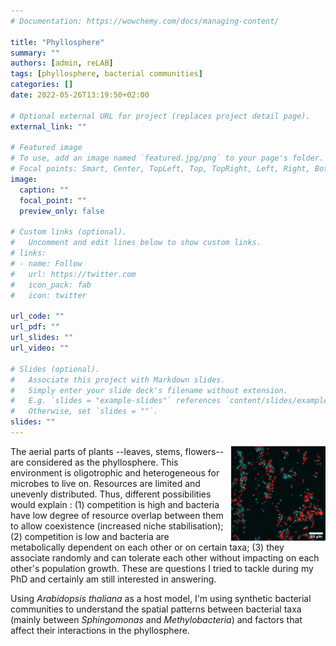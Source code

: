 ```yaml
---
# Documentation: https://wowchemy.com/docs/managing-content/

title: "Phyllosphere"
summary: ""
authors: [admin, reLAB]
tags: [phyllosphere, bacterial communities]
categories: []
date: 2022-05-26T13:19:50+02:00

# Optional external URL for project (replaces project detail page).
external_link: ""

# Featured image
# To use, add an image named `featured.jpg/png` to your page's folder.
# Focal points: Smart, Center, TopLeft, Top, TopRight, Left, Right, BottomLeft, Bottom, BottomRight.
image:
  caption: ""
  focal_point: ""
  preview_only: false

# Custom links (optional).
#   Uncomment and edit lines below to show custom links.
# links:
# - name: Follow
#   url: https://twitter.com
#   icon_pack: fab
#   icon: twitter

url_code: ""
url_pdf: ""
url_slides: ""
url_video: ""

# Slides (optional).
#   Associate this project with Markdown slides.
#   Simply enter your slide deck's filename without extension.
#   E.g. `slides = "example-slides"` references `content/slides/example-slides.md`.
#   Otherwise, set `slides = ""`.
slides: ""
---
```


<img src="smx2.tif" style="display: block; float:right; margin-left:10px; width: 30%"/>

The aerial parts of plants --leaves, stems, flowers-- are considered as the phyllosphere. This environment is oligotrophic and heterogeneous for microbes to live on. Resources are limited and unevenly distributed. Thus, different possibilities would explain : (1) competition is high and bacteria have low degree of resource overlap between them to allow coexistence (increased niche stabilisation); (2) competition is low and bacteria are metabolically dependent on each other or on certain taxa; (3) they associate randomly and can tolerate each other without impacting on each other's population growth. These are questions I tried to tackle during my PhD and certainly am still interested in answering.

Using <i>Arabidopsis thaliana</i> as a host model, I'm using synthetic bacterial communities to understand the spatial patterns between bacterial taxa (mainly between <i>Sphingomonas</i> and <i>Methylobacteria</i>) and factors that affect their interactions in the phyllosphere.